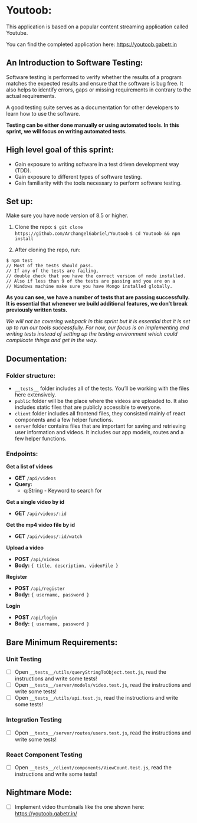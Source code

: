 # Youtoob: 
This application is based on a popular content streaming application called Youtube.    
    
You can find the completed application here: https://youtoob.gabetr.in

## An Introduction to Software Testing:

Software testing is performed to verify whether the results of a program matches the expected results 
and ensure that the software is bug free. It also helps to identify errors, gaps or missing 
requirements in contrary to the actual requirements. 

A good testing suite serves as a documentation for other developers to learn how to use the software. 

**Testing can be either done manually or using automated tools. In this sprint, we will focus on writing automated tests.**

## High level goal of this sprint:
- Gain exposure to writing software in a test driven development way (TDD).
- Gain exposure to different types of software testing.
- Gain familiarity with the tools necessary to perform software testing.

## Set up:
Make sure you have node version of 8.5 or higher.    
1. Clone the repo:
`$ git clone https://github.com/ArchangelGabriel/Youtoob`
`$ cd Youtoob && npm install`

2. After cloning the repo, run:    
```
$ npm test
// Most of the tests should pass.
// If any of the tests are failing,
// double check that you have the correct version of node installed.
// Also if less than 9 of the tests are passing and you are on a 
// Windows machine make sure you have Mongo installed globally.
```
    
**As you can see, we have a number of tests that are passing successfully.
It is essential that whenever we build additional features, we don’t break previously written tests.**
    
*We will not be covering webpack in this sprint but it is essential that it is set up to run our tools successfully. 
For now, our focus is on implementing and writing tests instead of setting up the testing environment which could 
complicate things and get in the way.*

## Documentation:

### Folder structure:
- `__tests__` folder includes all of the tests. You’ll be working with the files here extensively.
- `public` folder will be the place where the videos are uploaded to. It also includes static files that are publicly accessible to everyone.
- `client` folder includes all frontend files, they consisted mainly of react components and a few helper functions.
- `server` folder contains files that are important for saving and retrieving user information and videos. It includes our app models, routes and a few helper functions.

### Endpoints:
**Get a list of videos**    
* **GET** `/api/videos`    
* **Query:**
  * q:String - Keyword to search for    
  
**Get a single video by id**    
* **GET** `/api/videos/:id`    
    
**Get the mp4 video file by id**    
* **GET** `/api/videos/:id/watch`    
    
**Upload a video**    
* **POST** `/api/videos`    
* **Body:** `{ title, description, videoFile }`
     
**Register**    
* **POST** `/api/register`    
* **Body:** `{ username, password }`
     
**Login**    
* **POST** `/api/login`    
* **Body:** `{ username, password }`
     
## Bare Minimum Requirements:
    
### Unit Testing
- [ ] Open `__tests__/utils/queryStringToObject.test.js`, read the instructions and write some tests!
- [ ] Open `__tests__/server/models/video.test.js`, read the instructions and write some tests!
- [ ] Open `__tests__/utils/api.test.js`, read the instructions and write some tests!
    
### Integration Testing
- [ ] Open `__tests__/server/routes/users.test.js`, read the instructions and write some tests!
    
### React Component Testing
- [ ] Open `__tests__/client/components/ViewCount.test.js`, read the instructions and write some tests!
    
## Nightmare Mode:
- [ ] Implement video thumbnails like the one shown here: https://youtoob.gabetr.in/
